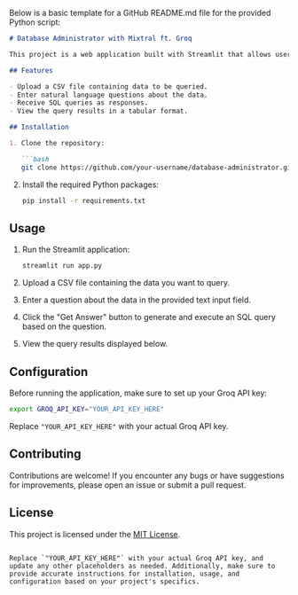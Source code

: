 Below is a basic template for a GitHub README.md file for the provided Python script:

```markdown
# Database Administrator with Mixtral ft. Groq

This project is a web application built with Streamlit that allows users to query a database using natural language questions and obtain SQL queries as responses. It utilizes the Mixtral text-to-SQL model with Groq API for generating SQL queries based on user prompts.

## Features

- Upload a CSV file containing data to be queried.
- Enter natural language questions about the data.
- Receive SQL queries as responses.
- View the query results in a tabular format.

## Installation

1. Clone the repository:

   ```bash
   git clone https://github.com/your-username/database-administrator.git
   ```

2. Install the required Python packages:

   ```bash
   pip install -r requirements.txt
   ```

## Usage

1. Run the Streamlit application:

   ```bash
   streamlit run app.py
   ```

2. Upload a CSV file containing the data you want to query.
3. Enter a question about the data in the provided text input field.
4. Click the "Get Answer" button to generate and execute an SQL query based on the question.
5. View the query results displayed below.

## Configuration

Before running the application, make sure to set up your Groq API key:

```bash
export GROQ_API_KEY="YOUR_API_KEY_HERE"
```

Replace `"YOUR_API_KEY_HERE"` with your actual Groq API key.

## Contributing

Contributions are welcome! If you encounter any bugs or have suggestions for improvements, please open an issue or submit a pull request.

## License

This project is licensed under the [MIT License](LICENSE).
```

Replace `"YOUR_API_KEY_HERE"` with your actual Groq API key, and update any other placeholders as needed. Additionally, make sure to provide accurate instructions for installation, usage, and configuration based on your project's specifics.
